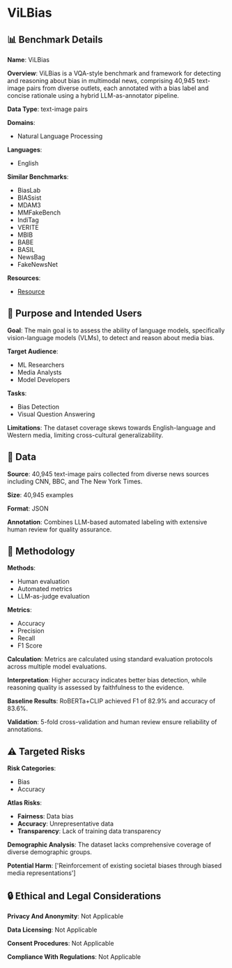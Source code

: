 # ViLBias

## 📊 Benchmark Details

**Name**: ViLBias

**Overview**: ViLBias is a VQA-style benchmark and framework for detecting and reasoning about bias in multimodal news, comprising 40,945 text-image pairs from diverse outlets, each annotated with a bias label and concise rationale using a hybrid LLM-as-annotator pipeline.

**Data Type**: text-image pairs

**Domains**:
- Natural Language Processing

**Languages**:
- English

**Similar Benchmarks**:
- BiasLab
- BIASsist
- MDAM3
- MMFakeBench
- IndiTag
- VERITE
- MBIB
- BABE
- BASIL
- NewsBag
- FakeNewsNet

**Resources**:
- [Resource](https://arxiv.org/abs/2412.17052)

## 🎯 Purpose and Intended Users

**Goal**: The main goal is to assess the ability of language models, specifically vision-language models (VLMs), to detect and reason about media bias.

**Target Audience**:
- ML Researchers
- Media Analysts
- Model Developers

**Tasks**:
- Bias Detection
- Visual Question Answering

**Limitations**: The dataset coverage skews towards English-language and Western media, limiting cross-cultural generalizability.

## 💾 Data

**Source**: 40,945 text-image pairs collected from diverse news sources including CNN, BBC, and The New York Times.

**Size**: 40,945 examples

**Format**: JSON

**Annotation**: Combines LLM-based automated labeling with extensive human review for quality assurance.

## 🔬 Methodology

**Methods**:
- Human evaluation
- Automated metrics
- LLM-as-judge evaluation

**Metrics**:
- Accuracy
- Precision
- Recall
- F1 Score

**Calculation**: Metrics are calculated using standard evaluation protocols across multiple model evaluations.

**Interpretation**: Higher accuracy indicates better bias detection, while reasoning quality is assessed by faithfulness to the evidence.

**Baseline Results**: RoBERTa+CLIP achieved F1 of 82.9% and accuracy of 83.6%.

**Validation**: 5-fold cross-validation and human review ensure reliability of annotations.

## ⚠️ Targeted Risks

**Risk Categories**:
- Bias
- Accuracy

**Atlas Risks**:
- **Fairness**: Data bias
- **Accuracy**: Unrepresentative data
- **Transparency**: Lack of training data transparency

**Demographic Analysis**: The dataset lacks comprehensive coverage of diverse demographic groups.

**Potential Harm**: ['Reinforcement of existing societal biases through biased media representations']

## 🔒 Ethical and Legal Considerations

**Privacy And Anonymity**: Not Applicable

**Data Licensing**: Not Applicable

**Consent Procedures**: Not Applicable

**Compliance With Regulations**: Not Applicable
